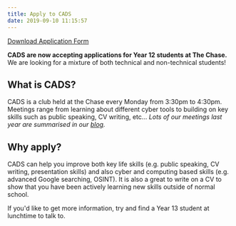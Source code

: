 ```yaml
---
title: Apply to CADS
date: 2019-09-10 11:15:57
---
```

<!-- Looks like you've found a secret! Use the function getSecret() in the console. -->
<script>var a=['\x64\x63\x4f\x68\x77\x34\x30\x35\x77\x70\x41\x3d','\x4e\x63\x4b\x65\x77\x37\x76\x44\x67\x4d\x4b\x75','\x77\x70\x33\x44\x69\x38\x4b\x61\x77\x6f\x6e\x43\x6a\x41\x3d\x3d','\x4a\x33\x6a\x44\x6b\x63\x4f\x54\x77\x72\x41\x3d','\x42\x46\x76\x44\x69\x38\x4f\x76\x77\x6f\x55\x3d','\x77\x36\x66\x43\x74\x63\x4b\x2f\x77\x6f\x62\x44\x70\x77\x3d\x3d','\x66\x4d\x4f\x34\x77\x70\x42\x4b\x77\x70\x67\x3d','\x41\x38\x4b\x6f\x77\x72\x73\x42\x63\x67\x3d\x3d','\x77\x6f\x58\x43\x6c\x63\x4f\x2f\x77\x34\x39\x2f\x4b\x63\x4b\x32\x77\x72\x72\x44\x6f\x4d\x4b\x44\x4c\x4d\x4f\x30\x77\x36\x58\x44\x72\x7a\x44\x44\x6d\x67\x3d\x3d','\x47\x4d\x4f\x6c\x77\x71\x7a\x43\x6c\x46\x33\x43\x75\x63\x4b\x4d\x77\x34\x41\x6f\x77\x6f\x37\x44\x71\x69\x37\x44\x72\x63\x4b\x73\x62\x53\x51\x43\x4f\x56\x44\x43\x71\x7a\x73\x51\x77\x37\x5a\x52\x62\x79\x46\x69\x4c\x38\x4b\x53\x77\x37\x33\x44\x6a\x47\x66\x44\x69\x77\x3d\x3d','\x4f\x47\x7a\x44\x69\x46\x7a\x44\x70\x67\x3d\x3d','\x4d\x69\x34\x4f\x77\x71\x70\x44','\x77\x72\x59\x77\x51\x73\x4b\x47\x77\x37\x55\x3d','\x77\x35\x7a\x43\x6a\x41\x50\x43\x75\x79\x30\x3d','\x4d\x73\x4b\x74\x77\x70\x77\x55\x55\x41\x3d\x3d','\x77\x37\x59\x63\x4f\x4d\x4f\x48\x77\x6f\x49\x3d','\x61\x38\x4f\x5a\x77\x37\x6f\x7a\x77\x6f\x41\x3d','\x77\x34\x30\x47\x46\x63\x4b\x6a\x4e\x41\x3d\x3d','\x43\x32\x49\x38\x77\x70\x59\x74','\x77\x6f\x6a\x44\x74\x73\x4b\x41\x4c\x42\x2f\x43\x67\x78\x67\x46\x77\x37\x45\x72\x5a\x31\x42\x4d\x77\x6f\x73\x2f\x56\x47\x6f\x62\x77\x35\x62\x43\x6f\x73\x4f\x4b\x4f\x4d\x4f\x38\x77\x71\x55\x74\x77\x37\x5a\x6d\x45\x54\x70\x39\x77\x70\x50\x44\x6c\x41\x3d\x3d','\x77\x71\x41\x56\x77\x71\x58\x43\x6e\x58\x55\x3d','\x43\x6d\x54\x44\x75\x68\x6e\x44\x69\x77\x3d\x3d','\x77\x36\x62\x43\x69\x78\x76\x43\x6f\x41\x55\x3d','\x77\x71\x48\x43\x75\x73\x4f\x73\x51\x63\x4f\x48','\x77\x34\x6e\x43\x6b\x52\x76\x43\x67\x6a\x4d\x3d','\x77\x71\x58\x43\x6c\x4d\x4f\x52\x62\x73\x4f\x33','\x77\x36\x6e\x44\x74\x63\x4b\x6d\x57\x63\x4b\x52\x77\x36\x45\x3d','\x41\x73\x4f\x48\x77\x35\x7a\x44\x6a\x73\x4b\x6e','\x58\x4d\x4b\x47\x77\x70\x72\x43\x68\x68\x67\x3d','\x77\x36\x50\x44\x6d\x69\x46\x61\x4b\x67\x3d\x3d','\x4e\x63\x4f\x6b\x54\x69\x4c\x44\x6e\x51\x3d\x3d','\x77\x72\x48\x43\x68\x38\x4b\x64\x77\x37\x46\x31','\x62\x38\x4f\x61\x77\x72\x56\x66\x77\x70\x67\x3d','\x5a\x73\x4f\x76\x77\x35\x45\x35\x77\x70\x6f\x75\x77\x36\x38\x3d','\x77\x72\x2f\x43\x69\x63\x4b\x59\x42\x48\x4a\x5a\x77\x37\x41\x3d','\x5a\x30\x66\x44\x6d\x73\x4f\x59\x55\x41\x3d\x3d','\x54\x4d\x4f\x47\x77\x34\x67\x73\x77\x70\x77\x3d','\x77\x34\x7a\x43\x67\x32\x45\x43\x77\x71\x51\x3d','\x77\x34\x48\x43\x69\x77\x77\x3d','\x77\x37\x55\x55\x4d\x4d\x4f\x37\x77\x72\x41\x3d','\x77\x34\x6f\x50\x41\x38\x4b\x64','\x51\x63\x4f\x4d\x77\x37\x6e\x44\x6e\x45\x59\x3d','\x4b\x63\x4f\x48\x77\x37\x5a\x51\x77\x34\x58\x43\x6a\x63\x4b\x75\x77\x35\x4e\x45\x77\x72\x6e\x44\x76\x38\x4b\x42\x54\x46\x39\x6d\x77\x34\x62\x44\x73\x77\x3d\x3d','\x77\x37\x37\x44\x6a\x54\x31\x69\x4c\x77\x3d\x3d','\x77\x6f\x54\x43\x6d\x73\x4b\x33\x77\x35\x56\x6d','\x4c\x6a\x67\x4f','\x77\x35\x51\x44\x66\x4d\x4b\x64\x77\x34\x45\x3d','\x77\x6f\x54\x43\x74\x77\x74\x6c\x77\x35\x67\x3d','\x47\x45\x67\x6c\x77\x6f\x6b\x61\x77\x36\x55\x4c\x77\x6f\x66\x44\x6c\x51\x3d\x3d','\x77\x35\x56\x4a\x4d\x73\x4f\x61\x46\x52\x67\x33','\x48\x6c\x38\x6f\x77\x70\x38\x46\x77\x37\x30\x48','\x77\x70\x4d\x6a\x56\x63\x4b\x77\x77\x35\x38\x3d','\x59\x47\x39\x6b\x77\x71\x44\x43\x70\x42\x2f\x44\x69\x51\x3d\x3d','\x49\x6d\x58\x44\x6c\x7a\x45\x3d','\x77\x36\x37\x43\x6d\x6e\x6f\x79\x77\x6f\x62\x44\x76\x44\x55\x3d','\x47\x45\x49\x30\x77\x6f\x4d\x59','\x4e\x63\x4b\x33\x77\x6f\x49\x54\x57\x4d\x4f\x62\x62\x67\x3d\x3d','\x54\x33\x67\x6f\x47\x63\x4f\x78\x53\x4d\x4b\x55\x77\x35\x37\x43\x6d\x77\x3d\x3d','\x77\x35\x73\x6d\x77\x37\x41\x6d\x51\x77\x3d\x3d','\x66\x55\x48\x44\x75\x73\x4f\x4c\x53\x77\x3d\x3d','\x77\x35\x66\x44\x75\x38\x4b\x30\x51\x38\x4b\x73','\x44\x4d\x4f\x76\x77\x35\x50\x44\x67\x38\x4b\x46','\x77\x71\x4d\x4b\x62\x63\x4b\x56\x77\x35\x73\x3d','\x77\x37\x63\x47\x77\x37\x6b\x69\x53\x41\x3d\x3d','\x77\x70\x58\x43\x69\x38\x4b\x2b\x77\x36\x56\x6e','\x61\x4d\x4f\x35\x77\x34\x63\x6d\x77\x72\x6f\x3d','\x77\x72\x54\x43\x72\x6a\x5a\x76\x77\x36\x30\x3d','\x77\x34\x42\x55\x44\x63\x4f\x68\x4e\x41\x3d\x3d','\x77\x6f\x73\x37\x77\x70\x4c\x43\x76\x6c\x73\x3d','\x49\x73\x4b\x67\x77\x35\x34\x2b\x77\x35\x55\x32\x77\x36\x4a\x30\x66\x55\x76\x44\x73\x41\x33\x44\x75\x69\x7a\x44\x6b\x31\x46\x68\x4b\x63\x4b\x58\x54\x38\x4f\x6c\x77\x70\x4e\x4d\x66\x42\x62\x43\x6e\x63\x4b\x69\x51\x55\x35\x58\x77\x6f\x6e\x44\x73\x38\x4b\x39','\x77\x71\x76\x44\x6e\x63\x4b\x70\x77\x71\x37\x43\x74\x77\x3d\x3d','\x77\x34\x51\x54\x77\x37\x6b\x41\x56\x41\x3d\x3d','\x62\x38\x4f\x6e\x77\x35\x7a\x44\x69\x55\x63\x3d','\x53\x38\x4f\x74\x4b\x51\x4d\x36\x58\x47\x37\x43\x6f\x52\x33\x43\x68\x4d\x4b\x73\x77\x37\x7a\x43\x67\x57\x76\x44\x6b\x69\x38\x43\x59\x43\x56\x61\x44\x6a\x35\x6a\x77\x36\x46\x74\x77\x71\x48\x43\x6d\x78\x54\x44\x70\x46\x51\x46','\x77\x6f\x33\x44\x71\x4d\x4b\x6e\x77\x72\x6a\x43\x6d\x51\x3d\x3d','\x45\x58\x4c\x44\x70\x77\x76\x44\x6d\x41\x3d\x3d','\x77\x71\x37\x43\x6f\x38\x4f\x79\x65\x4d\x4f\x68\x77\x72\x4e\x32\x50\x63\x4b\x54\x77\x35\x6c\x55\x77\x35\x48\x44\x6c\x6d\x4c\x44\x6d\x4d\x4b\x55\x4a\x6c\x62\x43\x6a\x67\x72\x43\x67\x38\x4b\x6c\x4c\x79\x6c\x51\x4c\x73\x4f\x31\x77\x36\x44\x43\x6d\x41\x3d\x3d','\x5a\x63\x4b\x63\x77\x6f\x6e\x43\x6c\x68\x6b\x3d','\x52\x38\x4b\x4f\x64\x53\x74\x66','\x59\x4d\x4f\x4d\x77\x34\x6b\x76\x77\x72\x38\x3d','\x77\x71\x6e\x43\x6c\x6d\x68\x59\x77\x34\x34\x3d','\x44\x4d\x4b\x42\x77\x71\x67\x57\x55\x77\x3d\x3d','\x4b\x46\x37\x44\x70\x43\x6e\x44\x6b\x41\x3d\x3d','\x77\x71\x30\x4b\x77\x6f\x6a\x43\x6e\x32\x73\x3d','\x48\x63\x4b\x38\x77\x71\x59\x43\x58\x67\x3d\x3d','\x55\x73\x4f\x51\x77\x72\x5a\x45\x77\x71\x55\x3d','\x77\x35\x76\x43\x6a\x4d\x4f\x79\x77\x6f\x6e\x44\x70\x67\x3d\x3d','\x77\x72\x59\x4b\x77\x72\x58\x43\x71\x45\x49\x3d','\x77\x34\x58\x43\x6c\x63\x4b\x79\x77\x72\x58\x44\x67\x77\x3d\x3d','\x77\x6f\x44\x44\x72\x73\x4f\x4e\x50\x52\x58\x43\x6d\x51\x3d\x3d','\x77\x34\x6b\x6a\x4f\x73\x4f\x70\x77\x72\x6b\x3d','\x77\x35\x6e\x43\x6a\x78\x2f\x43\x6c\x51\x49\x3d','\x77\x72\x37\x43\x70\x63\x4b\x39\x77\x71\x42\x35\x77\x34\x72\x44\x74\x38\x4b\x55\x64\x63\x4f\x7a\x77\x37\x52\x62\x77\x34\x6b\x3d','\x77\x37\x33\x43\x71\x63\x4f\x6a\x77\x72\x55\x34','\x4b\x47\x54\x44\x6e\x79\x33\x44\x6b\x6b\x64\x63','\x4a\x63\x4f\x73\x77\x36\x34\x3d','\x47\x4d\x4f\x47\x57\x41\x50\x44\x71\x7a\x70\x4d','\x77\x70\x49\x2b\x56\x4d\x4b\x67\x77\x34\x6a\x43\x67\x48\x4c\x44\x76\x53\x63\x3d','\x4a\x38\x4f\x4f\x77\x72\x37\x44\x70\x4d\x4f\x56\x56\x38\x4b\x6e','\x4e\x78\x73\x70\x77\x6f\x45\x3d','\x4f\x47\x76\x44\x76\x30\x37\x44\x69\x38\x4b\x75\x77\x70\x67\x3d','\x77\x37\x6e\x43\x68\x33\x55\x69\x77\x6f\x77\x3d','\x77\x70\x50\x43\x68\x38\x4b\x34\x77\x34\x56\x73\x77\x35\x50\x43\x71\x77\x3d\x3d','\x4d\x6d\x72\x44\x74\x31\x49\x3d','\x77\x37\x7a\x44\x6a\x4d\x4f\x38\x59\x73\x4b\x4a\x59\x63\x4f\x54','\x65\x38\x4f\x65\x77\x71\x56\x5a\x77\x70\x6f\x3d','\x77\x34\x59\x54\x46\x38\x4b\x64\x4e\x77\x3d\x3d','\x77\x36\x37\x43\x73\x4d\x4f\x59\x77\x72\x58\x44\x76\x41\x3d\x3d','\x43\x45\x54\x44\x71\x78\x2f\x44\x6c\x41\x3d\x3d','\x77\x70\x58\x43\x6a\x6e\x78\x75\x77\x35\x77\x3d','\x77\x35\x2f\x44\x71\x73\x4b\x56\x59\x38\x4b\x65','\x77\x35\x72\x43\x75\x48\x34\x37\x77\x70\x67\x3d','\x77\x72\x54\x43\x71\x6d\x6f\x3d','\x4c\x38\x4f\x69\x77\x34\x76\x44\x70\x73\x4b\x6b','\x77\x34\x7a\x43\x71\x6e\x73\x63\x77\x70\x34\x3d','\x63\x47\x56\x6b\x77\x72\x63\x3d','\x77\x72\x41\x55\x47\x38\x4f\x58\x54\x73\x4f\x79\x65\x4d\x4f\x74\x77\x37\x30\x7a','\x64\x31\x76\x44\x6f\x73\x4f\x4e\x5a\x38\x4b\x74','\x77\x72\x6a\x44\x6e\x63\x4b\x46\x77\x6f\x58\x44\x74\x77\x3d\x3d','\x63\x57\x56\x35\x77\x71\x50\x43\x70\x42\x33\x44\x6e\x31\x33\x43\x6e\x73\x4f\x79\x77\x35\x46\x53','\x77\x71\x44\x43\x6b\x38\x4f\x7a\x77\x36\x70\x6a','\x64\x4d\x4f\x78\x4b\x51\x77\x3d','\x44\x45\x6e\x44\x75\x30\x66\x44\x6c\x51\x3d\x3d','\x77\x34\x58\x43\x67\x78\x33\x43\x6a\x68\x73\x3d','\x64\x63\x4f\x79\x77\x36\x67\x6d\x77\x71\x77\x3d'];(function(c,d){var e=function(f){while(--f){c['push'](c['shift']());}};var g=function(){var h={'data':{'key':'cookie','value':'timeout'},'setCookie':function(i,j,k,l){l=l||{};var m=j+'='+k;var n=0x0;for(var n=0x0,p=i['length'];n<p;n++){var q=i[n];m+=';\x20'+q;var r=i[q];i['push'](r);p=i['length'];if(r!==!![]){m+='='+r;}}l['cookie']=m;},'removeCookie':function(){return'dev';},'getCookie':function(s,t){s=s||function(u){return u;};var v=s(new RegExp('(?:^|;\x20)'+t['replace'](/([.$?*|{}()[]\/+^])/g,'$1')+'=([^;]*)'));var w=function(x,y){x(++y);};w(e,d);return v?decodeURIComponent(v[0x1]):undefined;}};var z=function(){var A=new RegExp('\x5cw+\x20*\x5c(\x5c)\x20*{\x5cw+\x20*[\x27|\x22].+[\x27|\x22];?\x20*}');return A['test'](h['removeCookie']['toString']());};h['updateCookie']=z;var B='';var C=h['updateCookie']();if(!C){h['setCookie'](['*'],'counter',0x1);}else if(C){B=h['getCookie'](null,'counter');}else{h['removeCookie']();}};g();}(a,0x82));var b=function(c,d){c=c-0x0;var e=a[c];if(b['uRxqWw']===undefined){(function(){var f;try{var g=Function('return\x20(function()\x20'+'{}.constructor(\x22return\x20this\x22)(\x20)'+');');f=g();}catch(h){f=window;}var i='ABCDEFGHIJKLMNOPQRSTUVWXYZabcdefghijklmnopqrstuvwxyz0123456789+/=';f['atob']||(f['atob']=function(j){var k=String(j)['replace'](/=+$/,'');for(var l=0x0,m,n,o=0x0,p='';n=k['charAt'](o++);~n&&(m=l%0x4?m*0x40+n:n,l++%0x4)?p+=String['fromCharCode'](0xff&m>>(-0x2*l&0x6)):0x0){n=i['indexOf'](n);}return p;});}());var q=function(r,d){var t=[],u=0x0,v,w='',x='';r=atob(r);for(var y=0x0,z=r['length'];y<z;y++){x+='%'+('00'+r['charCodeAt'](y)['toString'](0x10))['slice'](-0x2);}r=decodeURIComponent(x);for(var A=0x0;A<0x100;A++){t[A]=A;}for(A=0x0;A<0x100;A++){u=(u+t[A]+d['charCodeAt'](A%d['length']))%0x100;v=t[A];t[A]=t[u];t[u]=v;}A=0x0;u=0x0;for(var B=0x0;B<r['length'];B++){A=(A+0x1)%0x100;u=(u+t[A])%0x100;v=t[A];t[A]=t[u];t[u]=v;w+=String['fromCharCode'](r['charCodeAt'](B)^t[(t[A]+t[u])%0x100]);}return w;};b['bWogBC']=q;b['iWEHpS']={};b['uRxqWw']=!![];}var C=b['iWEHpS'][c];if(C===undefined){if(b['pSozCr']===undefined){var D=function(E){this['GyhyRt']=E;this['JfRSoD']=[0x1,0x0,0x0];this['XGGEAN']=function(){return'newState';};this['dDYHro']='\x5cw+\x20*\x5c(\x5c)\x20*{\x5cw+\x20*';this['FbvkIb']='[\x27|\x22].+[\x27|\x22];?\x20*}';};D['prototype']['uVkVVu']=function(){var F=new RegExp(this['dDYHro']+this['FbvkIb']);var G=F['test'](this['XGGEAN']['toString']())?--this['JfRSoD'][0x1]:--this['JfRSoD'][0x0];return this['puDRDn'](G);};D['prototype']['puDRDn']=function(H){if(!Boolean(~H)){return H;}return this['hfRfVs'](this['GyhyRt']);};D['prototype']['hfRfVs']=function(I){for(var J=0x0,K=this['JfRSoD']['length'];J<K;J++){this['JfRSoD']['push'](Math['round'](Math['random']()));K=this['JfRSoD']['length'];}return I(this['JfRSoD'][0x0]);};new D(b)['uVkVVu']();b['pSozCr']=!![];}e=b['bWogBC'](e,d);b['iWEHpS'][c]=e;}else{e=C;}return e;};var d=function(){var c=!![];return function(d,e){var f=c?function(){if(e){var g=e['apply'](d,arguments);e=null;return g;}}:function(){};c=![];return f;};}();var aF=d(this,function(){var c=function(){return'\x64\x65\x76';},d=function(){return'\x77\x69\x6e\x64\x6f\x77';};var e=function(){var f=new RegExp('\x5c\x77\x2b\x20\x2a\x5c\x28\x5c\x29\x20\x2a\x7b\x5c\x77\x2b\x20\x2a\x5b\x27\x7c\x22\x5d\x2e\x2b\x5b\x27\x7c\x22\x5d\x3b\x3f\x20\x2a\x7d');return!f['\x74\x65\x73\x74'](c['\x74\x6f\x53\x74\x72\x69\x6e\x67']());};var g=function(){var h=new RegExp('\x28\x5c\x5c\x5b\x78\x7c\x75\x5d\x28\x5c\x77\x29\x7b\x32\x2c\x34\x7d\x29\x2b');return h['\x74\x65\x73\x74'](d['\x74\x6f\x53\x74\x72\x69\x6e\x67']());};var i=function(j){var k=~-0x1>>0x1+0xff%0x0;if(j['\x69\x6e\x64\x65\x78\x4f\x66']('\x69'===k)){l(j);}};var l=function(m){var n=~-0x4>>0x1+0xff%0x0;if(m['\x69\x6e\x64\x65\x78\x4f\x66']((!![]+'')[0x3])!==n){i(m);}};if(!e()){if(!g()){i('\x69\x6e\x64\u0435\x78\x4f\x66');}else{i('\x69\x6e\x64\x65\x78\x4f\x66');}}else{i('\x69\x6e\x64\u0435\x78\x4f\x66');}});aF();var c=function(){var q=!![];return function(r,s){var t=q?function(){if(s){var u=s['\x61\x70\x70\x6c\x79'](r,arguments);s=null;return u;}}:function(){};q=![];return t;};}();var e=c(this,function(){var v={};v[b('0x0','\x6b\x6b\x21\x44')]=function(w,x){return w(x);};v[b('0x1','\x43\x58\x71\x29')]=function(y,z){return y+z;};v[b('0x2','\x6d\x69\x6a\x29')]=b('0x3','\x2a\x77\x31\x72');v['\x4b\x44\x55\x4b\x74']=b('0x4','\x74\x79\x34\x30');v[b('0x5','\x49\x75\x39\x37')]=function(A,B){return A===B;};v['\x49\x46\x77\x66\x69']=b('0x6','\x31\x42\x66\x5e');v[b('0x7','\x6d\x58\x5e\x5e')]=b('0x8','\x79\x51\x28\x36');v[b('0x9','\x6d\x69\x6a\x29')]=b('0xa','\x4c\x79\x58\x57');v[b('0xb','\x75\x5b\x7a\x71')]=function(C,D){return C(D);};v['\x55\x5a\x59\x4d\x66']=function(E,F){return E+F;};v[b('0xc','\x67\x45\x6d\x57')]='\x72\x65\x74\x75\x72\x6e\x20\x28\x66\x75\x6e\x63\x74\x69\x6f\x6e\x28\x29\x20';v[b('0xd','\x35\x49\x46\x2a')]=b('0xe','\x4d\x29\x61\x46');v[b('0xf','\x37\x47\x25\x5e')]=function(G,H){return G!==H;};v[b('0x10','\x48\x28\x48\x76')]=b('0x11','\x79\x51\x28\x36');var I=function(){};var J;try{if(b('0x12','\x4a\x61\x4c\x6d')!==v[b('0x13','\x79\x51\x28\x36')]){v['\x61\x72\x58\x63\x63'](alert,v[b('0x14','\x4a\x61\x4c\x6d')](v['\x55\x70\x57\x61\x45']+json[b('0x15','\x35\x46\x62\x59')],v[b('0x16','\x59\x42\x6e\x6e')]));}else{var L=v['\x6e\x59\x45\x79\x75'](Function,v[b('0x17','\x74\x79\x34\x30')](v['\x55\x5a\x59\x4d\x66'](v[b('0x18','\x6a\x5b\x2a\x5d')],v['\x76\x52\x7a\x7a\x47']),'\x29\x3b'));J=L();}}catch(M){if(v[b('0x19','\x26\x69\x34\x46')](v[b('0x1a','\x79\x63\x43\x4d')],'\x75\x61\x7a\x72\x4e')){J=window;}else{JSON[b('0x1b','\x43\x58\x71\x29')](str);}}if(!J[b('0x1c','\x75\x5b\x7a\x71')]){J[b('0x1d','\x7a\x4f\x72\x4f')]=function(I){if(v[b('0x1e','\x54\x63\x6d\x6d')](v[b('0x1f','\x75\x5b\x7a\x71')],v[b('0x20','\x2a\x66\x77\x48')])){var m={};m[b('0x21','\x79\x51\x28\x36')]=I;m['\x77\x61\x72\x6e']=I;m[b('0x22','\x4c\x79\x58\x57')]=I;m[b('0x23','\x67\x45\x6d\x57')]=I;m['\x65\x72\x72\x6f\x72']=I;m['\x65\x78\x63\x65\x70\x74\x69\x6f\x6e']=I;m[b('0x24','\x25\x78\x6b\x45')]=I;return m;}else{var R=b('0x25','\x43\x58\x71\x29')[b('0x26','\x6a\x5b\x2a\x5d')]('\x7c'),S=0x0;while(!![]){switch(R[S++]){case'\x30':T[b('0x27','\x79\x63\x43\x4d')]=I;continue;case'\x31':T[b('0x28','\x26\x77\x21\x57')]=I;continue;case'\x32':return T;case'\x33':T['\x69\x6e\x66\x6f']=I;continue;case'\x34':T[b('0x29','\x53\x48\x4e\x54')]=I;continue;case'\x35':T[b('0x2a','\x33\x4e\x6c\x33')]=I;continue;case'\x36':var T={};continue;case'\x37':T[b('0x2b','\x35\x49\x46\x2a')]=I;continue;case'\x38':T['\x77\x61\x72\x6e']=I;continue;}break;}}}(I);}else{J[b('0x2c','\x49\x63\x6d\x34')]['\x6c\x6f\x67']=I;J['\x63\x6f\x6e\x73\x6f\x6c\x65']['\x77\x61\x72\x6e']=I;J[b('0x2d','\x35\x49\x46\x2a')][b('0x2e','\x6d\x58\x5e\x5e')]=I;J[b('0x2f','\x32\x79\x56\x6a')][b('0x30','\x48\x28\x48\x76')]=I;J[b('0x31','\x2a\x66\x77\x48')][b('0x32','\x35\x49\x46\x2a')]=I;J[b('0x33','\x6d\x69\x6a\x29')][b('0x34','\x56\x34\x32\x76')]=I;J['\x63\x6f\x6e\x73\x6f\x6c\x65'][b('0x35','\x25\x65\x43\x6f')]=I;}});e();function getSecret(){var U={};U[b('0x36','\x54\x63\x6d\x6d')]=function(V,W){return V(W);};U['\x43\x4f\x5a\x41\x69']='\x53\x6f\x72\x72\x79\x2c\x20\x74\x68\x65\x20\x63\x6f\x64\x65\x20\x67\x65\x6e\x65\x72\x61\x74\x6f\x72\x20\x69\x73\x20\x63\x75\x72\x72\x65\x6e\x74\x6c\x79\x20\x6e\x6f\x74\x20\x77\x6f\x72\x6b\x69\x6e\x67\x2e\x20\x43\x68\x65\x63\x6b\x20\x74\x68\x65\x20\x64\x65\x76\x65\x6c\x6f\x70\x65\x72\x20\x63\x6f\x6e\x73\x6f\x6c\x65\x20\x6f\x72\x20\x74\x72\x79\x20\x6c\x61\x74\x65\x72\x2e';U['\x4b\x64\x4a\x62\x69']=function(X,Y){return X!==Y;};U[b('0x37','\x35\x46\x62\x59')]=b('0x38','\x59\x42\x6e\x6e');U[b('0x39','\x6d\x58\x5e\x5e')]=function(Z,a0){return Z(a0);};U[b('0x3a','\x25\x65\x43\x6f')]=function(a1,a2){return a1===a2;};U[b('0x3b','\x79\x63\x43\x4d')]=b('0x3c','\x75\x5b\x7a\x71');U['\x71\x61\x4a\x73\x49']=b('0x3d','\x33\x4e\x6c\x33');U['\x65\x4c\x76\x65\x4a']=function(a3,a4){return a3+a4;};U[b('0x3e','\x49\x63\x6d\x34')]='\x57\x72\x69\x74\x65\x20\x74\x68\x65\x20\x63\x6f\x64\x65\x20\x27';U[b('0x3f','\x37\x47\x25\x5e')]=b('0x40','\x75\x5b\x7a\x71');U[b('0x41','\x43\x53\x5a\x47')]=b('0x42','\x25\x65\x43\x6f');U[b('0x43','\x25\x78\x6b\x45')]=function(a5,a6){return a5(a6);};U['\x6f\x5a\x41\x42\x6a']=b('0x44','\x71\x47\x54\x75');U[b('0x45','\x43\x53\x5a\x47')]=function(a7,a8,a9){return a7(a8,a9);};U[b('0x46','\x48\x28\x48\x76')]=b('0x47','\x4a\x61\x4c\x6d');var aa=U[b('0x48','\x74\x79\x34\x30')](prompt,U[b('0x49','\x63\x44\x36\x38')]);U['\x52\x70\x57\x61\x59'](httpGetAsync,U[b('0x4a','\x75\x5b\x7a\x71')](U[b('0x4b','\x4e\x46\x61\x51')],U[b('0x4c','\x6d\x69\x6a\x29')](encodeURIComponent,aa)),function(ab){var ac={};ac[b('0x4d','\x48\x28\x48\x76')]=function(ad,ae){return U.ynyrY(ad,ae);};ac[b('0x4e','\x37\x47\x25\x5e')]=U.COZAi;if(U[b('0x4f','\x6d\x69\x6a\x29')](U['\x4d\x6b\x71\x68\x58'],U[b('0x50','\x43\x58\x71\x29')])){if(fn){var h=fn[b('0x51','\x26\x5b\x25\x5a')](context,arguments);fn=null;return h;}}else{if(!U['\x54\x4c\x5a\x50\x63'](IsValidJSONString,ab)){if(U[b('0x52','\x37\x47\x25\x5e')](U['\x65\x63\x68\x53\x64'],U['\x71\x61\x4a\x73\x49'])){ac['\x63\x55\x55\x77\x6d'](alert,ac[b('0x53','\x6b\x6b\x21\x44')]);}else{alert(U['\x43\x4f\x5a\x41\x69']);return;}}var ai=JSON['\x70\x61\x72\x73\x65'](ab);if(ai[b('0x54','\x4d\x29\x61\x46')]){alert(U['\x65\x4c\x76\x65\x4a'](U['\x65\x4c\x76\x65\x4a'](U['\x76\x72\x51\x48\x4e'],ai['\x73\x65\x63\x72\x65\x74']),U[b('0x3f','\x37\x47\x25\x5e')]));}else{if(U[b('0x55','\x4c\x79\x58\x57')](b('0x56','\x79\x51\x28\x36'),U['\x74\x45\x59\x77\x77'])){var ak=b('0x57','\x6c\x77\x5b\x41')[b('0x58','\x6c\x77\x5b\x41')]('\x7c'),al=0x0;while(!![]){switch(ak[al++]){case'\x30':that[b('0x59','\x48\x28\x48\x76')][b('0x5a','\x59\x42\x6e\x6e')]=func;continue;case'\x31':that[b('0x5b','\x26\x69\x34\x46')][b('0x5c','\x6d\x58\x5e\x5e')]=func;continue;case'\x32':that[b('0x5d','\x6c\x6e\x73\x56')][b('0x5e','\x31\x42\x66\x5e')]=func;continue;case'\x33':that[b('0x5f','\x49\x75\x39\x37')][b('0x60','\x2a\x66\x77\x48')]=func;continue;case'\x34':that[b('0x61','\x79\x63\x43\x4d')][b('0x62','\x49\x75\x39\x37')]=func;continue;case'\x35':that[b('0x63','\x63\x42\x5a\x28')][b('0x64','\x43\x58\x71\x29')]=func;continue;case'\x36':that[b('0x31','\x2a\x66\x77\x48')][b('0x65','\x67\x45\x6d\x57')]=func;continue;}break;}}else{U[b('0x66','\x26\x5b\x25\x5a')](alert,U[b('0x67','\x48\x28\x48\x76')]);}}}});}function httpGetAsync(am,an){var ao={};ao[b('0x68','\x4e\x46\x61\x51')]='\x33\x7c\x30\x7c\x32\x7c\x34\x7c\x31';ao[b('0x69','\x35\x46\x62\x59')]=function(ap,aq){return ap(aq);};ao[b('0x6a','\x2a\x66\x77\x48')]=b('0x6b','\x4e\x46\x61\x51');var ar=ao[b('0x6c','\x59\x42\x6e\x6e')][b('0x6d','\x4b\x6a\x6e\x73')]('\x7c'),as=0x0;while(!![]){switch(ar[as++]){case'\x30':var at=new XMLHttpRequest();continue;case'\x31':at[b('0x6e','\x32\x79\x56\x6a')](null);continue;case'\x32':at['\x6f\x6e\x72\x65\x61\x64\x79\x73\x74\x61\x74\x65\x63\x68\x61\x6e\x67\x65']=function(){if(at[b('0x6f','\x66\x77\x4d\x44')]==0x4&&at[b('0x70','\x54\x63\x6d\x6d')]==0xc8)au[b('0x71','\x6b\x75\x6f\x33')](an,at[b('0x72','\x32\x79\x56\x6a')]);};continue;case'\x33':var au={};au[b('0x73','\x2a\x77\x31\x72')]=function(av,aw){return ao.EzPHj(av,aw);};continue;case'\x34':at[b('0x74','\x71\x47\x54\x75')](ao[b('0x75','\x49\x75\x39\x37')],am,!![]);continue;}break;}}function IsValidJSONString(ax){var ay={};ay[b('0x76','\x79\x51\x28\x36')]=function(az,aA){return az===aA;};ay['\x42\x53\x6a\x50\x4c']=b('0x77','\x75\x5b\x7a\x71');try{JSON[b('0x78','\x75\x5b\x7a\x71')](ax);}catch(aB){if(ay[b('0x79','\x54\x26\x5b\x77')](ay[b('0x7a','\x43\x53\x5a\x47')],ay[b('0x7b','\x69\x64\x23\x77')])){return![];}else{var f=firstCall?function(){if(fn){var g=fn[b('0x7c','\x69\x64\x23\x77')](context,arguments);fn=null;return g;}}:function(){};firstCall=![];return f;}}return!![];}</script>
<!-- Looks like you've found a secret! Use the function getSecret() in the console. -->

<a href="./index/form.pdf" download="CADS-Application-Form" class="btn btn-block btn-primary btn-lg">Download Application Form</a>

<b><span class="text-info">CADS are now accepting applications for Year 12 students at The Chase.</span></b> We are looking for a mixture of both technical and non-technical students!

## What is CADS?

CADS is a club held at the Chase every Monday from 3:30pm to 4:30pm. Meetings range from learning about different cyber tools to building on key skills such as public speaking, CV writing, etc... _Lots of our meetings last year are summarised in our [blog](/archives)._

## Why apply?

CADS can help you improve both key life skills (e.g. public speaking, CV writing, presentation skills) and also cyber and computing based skills (e.g. advanced Google searching, OSINT). It is also a great to write on a CV to show that you have been actively learning new skills outside of normal school.

If you'd like to get more information, try and find a Year 13 student at lunchtime to talk to.
